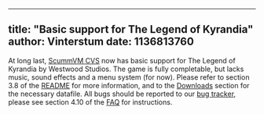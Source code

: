 
---
title: "Basic support for The Legend of Kyrandia"
author: Vinterstum
date: 1136813760
---

At long last, [ScummVM CVS](/downloads/#CVS) now has basic support for The Legend of Kyrandia by Westwood Studios. The game is fully completable, but lacks music, sound effects and a menu system (for now). Please refer to section 3.8 of the [README](https://github.com/scummvm/scummvm/raw/feaa67ca166d4808dcc9d6393b3673ceca25d6cb/README) for more information, and to the [Downloads](/downloads/#extras) section for the necessary datafile. All bugs should be reported to our [bug tracker](http://bugs.scummvm.org/), please see section 4.10 of the [FAQ](/faq/#question.report-bugs) for instructions.
